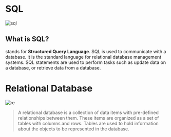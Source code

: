 # SQL


![sql](https://33hmph3vf16b1cv7es2a1krq-wpengine.netdna-ssl.com/wp-content/uploads/SQL-server.jpg)

## What is SQL?

stands for **Structured Query Language**. SQL is used to communicate with a database. it is the standard language for relational database management systems. SQL statements are used to perform tasks such as update data on a database, or retrieve data from a database.


# Relational Database

![re](https://www.researchgate.net/profile/George_Thiers/publication/307433134/figure/fig16/AS:669478073405457@1536627419936/A-Definition-of-a-Relational-Database.ppm)

 > A relational database is a collection of data items with pre-defined relationships between them. These items are organized as a set of tables with columns and rows. Tables are used to hold information about the objects to be represented in the database.
